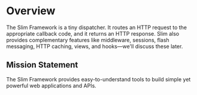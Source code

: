 # Overview

The Slim Framework is a tiny dispatcher. It routes an HTTP request to the appropriate callback code, and it returns an HTTP response. Slim also provides complementary features like middleware, sessions, flash messaging, HTTP caching, views, and hooks—we'll discuss these later.

## Mission Statement

The Slim Framework provides easy-to-understand tools to build simple yet powerful web applications and APIs.
